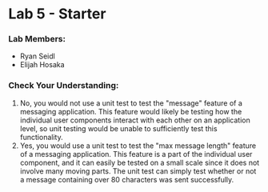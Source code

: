 # Lab 5 - Starter
### Lab Members:
* Ryan Seidl
* Elijah Hosaka

### Check Your Understanding:
1. No, you would not use a unit test to test the "message" feature of a messaging application. This feature would likely be testing how the individual user components interact with each other on an application level, so unit testing would be unable to sufficiently test this functionality.
2. Yes, you would use a unit test to test the "max message length" feature of a messaging application. This feature is a part of the individual user component, and it can easily be tested on a small scale since it does not involve many moving parts. The unit test can simply test whether or not a message containing over 80 characters was sent successfully.

